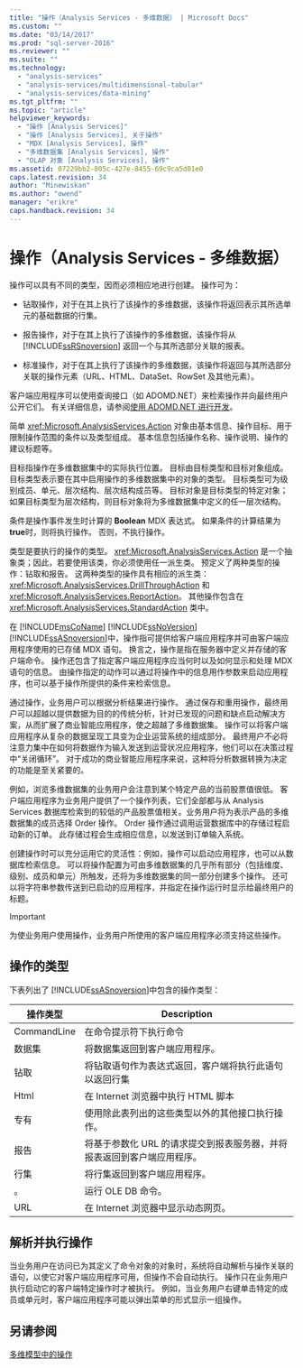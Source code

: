 ```yaml
---
title: "操作（Analysis Services - 多维数据） | Microsoft Docs"
ms.custom: ""
ms.date: "03/14/2017"
ms.prod: "sql-server-2016"
ms.reviewer: ""
ms.suite: ""
ms.technology: 
  - "analysis-services"
  - "analysis-services/multidimensional-tabular"
  - "analysis-services/data-mining"
ms.tgt_pltfrm: ""
ms.topic: "article"
helpviewer_keywords: 
  - "操作 [Analysis Services]"
  - "操作 [Analysis Services], 关于操作"
  - "MDX [Analysis Services], 操作"
  - "多维数据集 [Analysis Services], 操作"
  - "OLAP 对象 [Analysis Services], 操作"
ms.assetid: 07229bb2-805c-427e-8455-69c9ca5d01e0
caps.latest.revision: 34
author: "Minewiskan"
ms.author: "owend"
manager: "erikre"
caps.handback.revision: 34
---
```

# 操作（Analysis Services - 多维数据）
  操作可以具有不同的类型，因而必须相应地进行创建。 操作可为：  
  
-   钻取操作，对于在其上执行了该操作的多维数据，该操作将返回表示其所选单元的基础数据的行集。  
  
-   报告操作，对于在其上执行了该操作的多维数据，该操作将从 [!INCLUDE[ssRSnoversion](../../includes/ssrsnoversion-md.md)] 返回一个与其所选部分关联的报表。  
  
-   标准操作，对于在其上执行了该操作的多维数据，该操作将返回与其所选部分关联的操作元素（URL、HTML、DataSet、RowSet 及其他元素）。  
  
 客户端应用程序可以使用查询接口（如 ADOMD.NET）来检索操作并向最终用户公开它们。 有关详细信息，请参阅[使用 ADOMD.NET 进行开发](../../analysis-services/multidimensional-models/adomd-net/developing-with-adomd-net.md)。  
  
 简单 <xref:Microsoft.AnalysisServices.Action> 对象由基本信息、操作目标、用于限制操作范围的条件以及类型组成。 基本信息包括操作名称、操作说明、操作的建议标题等。  
  
 目标指操作在多维数据集中的实际执行位置。 目标由目标类型和目标对象组成。 目标类型表示要在其中启用操作的多维数据集中的对象的类型。 目标类型可为级别成员、单元、层次结构、层次结构成员等。 目标对象是目标类型的特定对象；如果目标类型为层次结构，则目标对象将为多维数据集中定义的任一层次结构。  
  
 条件是操作事件发生时计算的 **Boolean** MDX 表达式。 如果条件的计算结果为 **true**时，则将执行操作。 否则，不执行操作。  
  
 类型是要执行的操作的类型。 <xref:Microsoft.AnalysisServices.Action> 是一个抽象类；因此，若要使用该类，你必须使用任一派生类。 预定义了两种类型的操作：钻取和报告。 这两种类型的操作具有相应的派生类：<xref:Microsoft.AnalysisServices.DrillThroughAction> 和 <xref:Microsoft.AnalysisServices.ReportAction>。 其他操作包含在 <xref:Microsoft.AnalysisServices.StandardAction> 类中。  
  
 在 [!INCLUDE[msCoName](../../includes/msconame-md.md)] [!INCLUDE[ssNoVersion](../../includes/ssnoversion-md.md)] [!INCLUDE[ssASnoversion](../../includes/ssasnoversion-md.md)]中，操作指可提供给客户端应用程序并可由客户端应用程序使用的已存储 MDX 语句。 换言之，操作是指在服务器中定义并存储的客户端命令。 操作还包含了指定客户端应用程序应当何时以及如何显示和处理 MDX 语句的信息。 由操作指定的动作可以通过将操作中的信息用作参数来启动应用程序，也可以基于操作所提供的条件来检索信息。  
  
 通过操作，业务用户可以根据分析结果进行操作。 通过保存和重用操作，最终用户可以超越以提供数据为目的的传统分析，针对已发现的问题和缺点启动解决方案，从而扩展了商业智能应用程序，使之超越了多维数据集。 操作可以将客户端应用程序从复杂的数据呈现工具变为企业运营系统的组成部分。 最终用户不必将注意力集中在如何将数据作为输入发送到运营状况应用程序，他们可以在决策过程中“关闭循环”。 对于成功的商业智能应用程序来说，这种将分析数据转换为决定的功能是至关紧要的。  
  
 例如，浏览多维数据集的业务用户会注意到某个特定产品的当前股票值很低。 客户端应用程序为业务用户提供了一个操作列表，它们全部都与从 Analysis Services 数据库检索到的较低的产品股票值相关。业务用户将为表示产品的多维数据集的成员选择 Order 操作。 Order 操作通过调用运营数据库中的存储过程启动新的订单。 此存储过程会生成相应信息，以发送到订单输入系统。  
  
 创建操作时可以充分运用它的灵活性：例如，操作可以启动应用程序，也可以从数据库检索信息。 可以将操作配置为可由多维数据集的几乎所有部分（包括维度、级别、成员和单元）所触发，还将为多维数据集的同一部分创建多个操作。 还可以将字符串参数传送到已启动的应用程序，并指定在操作运行时显示给最终用户的标题。  
  
> [!IMPORTANT]  
>  为使业务用户使用操作，业务用户所使用的客户端应用程序必须支持这些操作。  
  
## 操作的类型  
 下表列出了 [!INCLUDE[ssASnoversion](../../includes/ssasnoversion-md.md)]中包含的操作类型：  
  
|操作类型|Description|  
|-----------------|-----------------|  
|CommandLine|在命令提示符下执行命令|  
|数据集|将数据集返回到客户端应用程序。|  
|钻取|将钻取语句作为表达式返回，客户端将执行此语句以返回行集|  
|Html|在 Internet 浏览器中执行 HTML 脚本|  
|专有|使用除此表列出的这些类型以外的其他接口执行操作。|  
|报告|将基于参数化 URL 的请求提交到报表服务器，并将报表返回到客户端应用程序。|  
|行集|将行集返回到客户端应用程序。|  
|。|运行 OLE DB 命令。|  
|URL|在 Internet 浏览器中显示动态网页。|  
  
## 解析并执行操作  
 当业务用户在访问已为其定义了命令对象的对象时，系统将自动解析与操作关联的语句，以使它对客户端应用程序可用，但操作不会自动执行。 操作只在业务用户执行启动它的客户端特定操作时才被执行。 例如，当业务用户右键单击特定的成员或单元时，客户端应用程序可能以弹出菜单的形式显示一组操作。  
  
## 另请参阅  
 [多维模型中的操作](../../analysis-services/multidimensional-models/actions-in-multidimensional-models.md)  
  
  